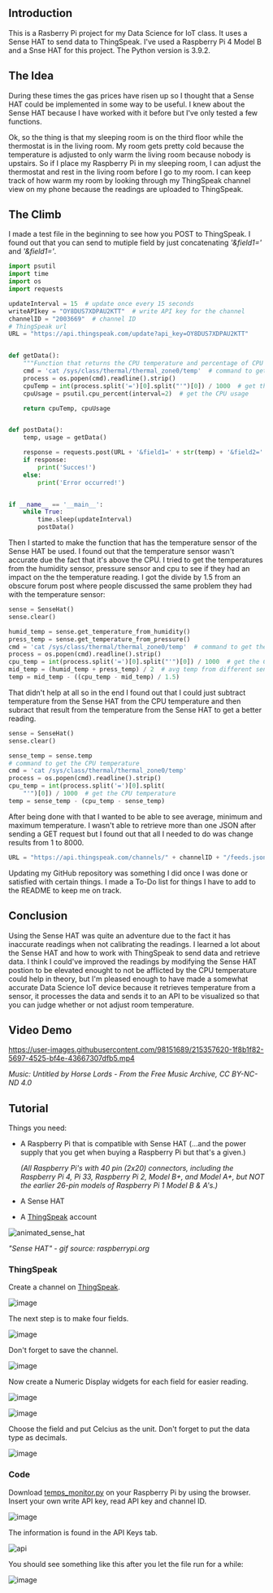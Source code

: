 ## Introduction

This is a Rasberry Pi project for my Data Science for IoT class. It uses a Sense HAT to send data to ThingSpeak. I've used a Raspberry Pi 4 Model B and a Snse HAT for this project. The Python version is 3.9.2.

## The Idea

During these times the gas prices have risen up so I thought that a Sense HAT could be implemented in some way to be useful. I knew about the Sense HAT because I have worked with it before but I've only tested a few functions. 

Ok, so the thing is that my sleeping room is on the third floor while the thermostat is in the living room. My room gets pretty cold because the temperature is adjusted to only warm the living room because nobody is upstairs. So if I place my Raspberry Pi in my sleeping room, I can adjust the thermostat and rest in the living room before I go to my room. I can keep track of how warm my room by looking through my ThingSpeak channel view on my phone because the readings are uploaded to ThingSpeak.

## The Climb

I made a test file in the beginning to see how you POST to ThingSpeak. I found out that you can send to mutiple field by just concatenating *'&field1='* and *'&field1='*.
```python
import psutil
import time
import os
import requests

updateInterval = 15  # update once every 15 seconds
writeAPIkey = "OY8DUS7XDPAU2KTT"  # write API key for the channel
channelID = "2003669"  # channel ID
# ThingSpeak url
URL = "https://api.thingspeak.com/update?api_key=OY8DUS7XDPAU2KTT"


def getData():
    """Function that returns the CPU temperature and percentage of CPU utilization"""
    cmd = 'cat /sys/class/thermal/thermal_zone0/temp'  # command to get the CPU temperature
    process = os.popen(cmd).readline().strip()
    cpuTemp = int(process.split('=')[0].split("'")[0]) / 1000  # get the CPU temperature
    cpuUsage = psutil.cpu_percent(interval=2)  # get the CPU usage

    return cpuTemp, cpuUsage


def postData():
    temp, usage = getData()

    response = requests.post(URL + '&field1=' + str(temp) + '&field2=' + str(usage))
    if response:
        print('Succes!')
    else:
        print('Error occurred!')


if __name__ == '__main__':
    while True:
        time.sleep(updateInterval)
        postData()
```
Then I started to make the function that has the temperature sensor of the Sense HAT be used.
I found out that the temperature sensor wasn't accurate due the fact that it's above the CPU.
I tried to get the temperatures from the humidity sensor, pressure sensor and cpu to see if they had an impact on the the temperature reading. I got the divide by 1.5 from an obscure forum post where people discussed the same problem they had with the temperature sensor:
```python
sense = SenseHat()
sense.clear()

humid_temp = sense.get_temperature_from_humidity()
press_temp = sense.get_temperature_from_pressure()
cmd = 'cat /sys/class/thermal/thermal_zone0/temp'  # command to get the CPU temperature
process = os.popen(cmd).readline().strip()
cpu_temp = int(process.split('=')[0].split("'")[0]) / 1000  # get the CPU temperature
mid_temp = (humid_temp + press_temp) / 2  # avg temp from different sensors
temp = mid_temp - ((cpu_temp - mid_temp) / 1.5)
```
That didn't help at all so in the end I found out that I could just subtract temperature from the Sense HAT from the CPU temperature and then subract that result from the temperature from the Sense HAT to get a better reading.
```python
sense = SenseHat()
sense.clear()

sense_temp = sense.temp
# command to get the CPU temperature
cmd = 'cat /sys/class/thermal/thermal_zone0/temp'
process = os.popen(cmd).readline().strip()
cpu_temp = int(process.split('=')[0].split(
    "'")[0]) / 1000  # get the CPU temperature
temp = sense_temp - (cpu_temp - sense_temp)
```
After being done with that I wanted to be able to see average, minimum and maximum temperature. I wasn't able to retrieve more than one JSON after sending a GET request but I found out that all I needed to do was change results from 1 to 8000.
```python
URL = "https://api.thingspeak.com/channels/" + channelID + "/feeds.json?api_key=" + readAPIkey + "&results=8000"
```
Updating my GitHub repository was something I did once I was done or satisfied with certain things. I made a To-Do list for things I have to add to the README to keep me on track.

## Conclusion

Using the Sense HAT was quite an adventure due to the fact it has inaccurate readings when not calibrating the readings. I learned a lot about the Sense HAT and how to work with ThingSpeak to send data and retrieve data. I think I could've improved the readings by modifying the Sense HAT postion to be elevated enought to not be afflicted by the CPU temperature could help in theory, but I'm pleased enough to have made a somewhat accurate Data Science IoT device because it retrieves temperature from a sensor, it processes the data and sends it to an API to be visualized so that you can judge whether or not adjust room temperature. 

## Video Demo

https://user-images.githubusercontent.com/98151689/215357620-1f8b1f82-5697-4525-bf4e-43667307dfb5.mp4

*Music: Untitled by Horse Lords - From the Free Music Archive, CC BY-NC-ND 4.0*

## Tutorial

Things you need:
- A Raspberry Pi that is compatible with Sense HAT (...and the power supply that you get when buying a Raspberry Pi but that's a given.)

   *(All Raspberry Pi's with 40 pin (2x20) connectors, including the Raspberry Pi 4, Pi 33, Raspberry Pi 2, Model B+, and Model A+, but NOT the earlier 26-pin models of Raspberry Pi 1 Model B & A's.)*  

- A Sense HAT
- A [ThingSpeak](https://thingspeak.com/) account

![animated_sense_hat](https://user-images.githubusercontent.com/98151689/214977208-5eb85727-5235-4802-861c-6f976d1720a1.gif)

*"Sense HAT" - gif source: raspberrypi.org*

### ThingSpeak

Create a channel on [ThingSpeak](https://thingspeak.com/).

![image](https://user-images.githubusercontent.com/98151689/214981519-557914fe-257a-4add-bfa6-2c5b661b0b96.png)

The next step is to make four fields.

![image](https://user-images.githubusercontent.com/98151689/214981701-95b221ce-4af0-4538-bc5b-07f01f3581f9.png)

Don't forget to save the channel.

![image](https://user-images.githubusercontent.com/98151689/214981938-6e5b0b2c-a79c-432d-853c-5e13dda55d42.png)

Now create a Numeric Display widgets for each field for easier reading.

![image](https://user-images.githubusercontent.com/98151689/214987254-8807afd1-c4b0-4281-9e36-d70af3c310ea.png)

![image](https://user-images.githubusercontent.com/98151689/214987262-4d11876e-5eab-4a21-8b6e-30100535b554.png)

Choose the field and put Celcius as the unit. Don't forget to put the data type as decimals.

![image](https://user-images.githubusercontent.com/98151689/214987615-85f161f7-be27-429c-950d-b12241985619.png)

### Code
Download [temps_monitor.py](https://github.com/jycal/iot-temps-rpi/blob/main/temps_monitor.py) on your Raspberry Pi by using the browser.
Insert your own write API key, read API key and channel ID. 

![image](https://user-images.githubusercontent.com/98151689/214980503-eb591f69-6db0-40a8-896e-80cb98641be4.png)

The information is found in the API Keys tab.

![api](https://user-images.githubusercontent.com/98151689/214980922-7390fada-304c-4d89-894a-434a2c9c3374.png)

You should see something like this after you let the file run for a while:

![image](https://user-images.githubusercontent.com/98151689/214982768-0d7e6bc0-c652-4a47-8c77-3a3e2ed3e061.png)
